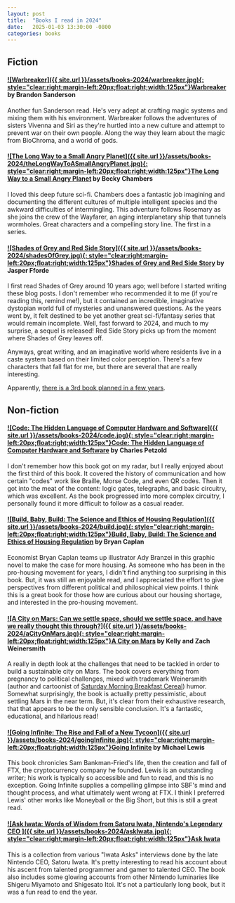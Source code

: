 ```yaml
---
layout: post
title:  "Books I read in 2024"
date:   2025-01-03 13:30:00 -0800
categories: books
---
```


## Fiction

#### [![Warbreaker]({{ site.url }}/assets/books-2024/warbreaker.jpg){: style="clear:right;margin-left:20px;float:right;width:125px"}](https://www.amazon.com/dp/B002KYHZHA/)[Warbreaker](https://www.amazon.com/dp/B002KYHZHA/) by Brandon Sanderson

Another fun Sanderson read. He's very adept at crafting magic systems and mixing them with his environment. Warbreaker follows the adventures of sisters Vivenna and Siri as they're hurtled into a new culture and attempt to prevent war on their own people. Along the way they learn about the magic from BioChroma, and a world of gods. 


#### [![The Long Way to a Small Angry Planet]({{ site.url }}/assets/books-2024/theLongWayToASmallAngryPlanet.jpg){: style="clear:right;margin-left:20px;float:right;width:125px"}](https://www.amazon.com/dp/B00ZP64F28/)[The Long Way to a Small Angry Planet](https://www.amazon.com/dp/B00ZP64F28/) by Becky Chambers

I loved this deep future sci-fi. Chambers does a fantastic job imagining and documenting the different cultures of multiple intelligent species and the awkward difficulties of intermingling. This adventure follows Rosemary as she joins the crew of the Wayfarer, an aging interplanetary ship that tunnels wormholes. Great characters and a compelling story line. The first in a series.


#### [![Shades of Grey and Red Side Story]({{ site.url }}/assets/books-2024/shadesOfGrey.jpg){: style="clear:right;margin-left:20px;float:right;width:125px"}](https://www.amazon.com/dp/B002UXRF6M/)[Shades of Grey and Red Side Story](https://www.amazon.com/dp/B002UXRF6M/) by Jasper Fforde

I first read Shades of Grey around 10 years ago; well before I started writing these blog posts. I don't remember who recommended it to me (if you're reading this, remind me!), but it contained an incredible, imaginative dystopian world full of mysteries and unanswered questions. As the years went by, it felt destined to be yet another great sci-fi/fantasy series that would remain incomplete. Well, fast forward to 2024, and much to my surprise, a sequel is released! Red Side Story picks up from the moment where Shades of Grey leaves off.

Anyways, great writing, and an imaginative world where residents live in a caste system based on their limited color perception. There's a few characters that fall flat for me, but there are several that are really interesting. 

Apparently, [there is a 3rd book planned in a few years](https://x.com/jasperfforde/status/1762125845814989186).


## Non-fiction

#### [![Code: The Hidden Language of Computer Hardware and Software]({{ site.url }}/assets/books-2024/code.jpg){: style="clear:right;margin-left:20px;float:right;width:125px"}](https://www.amazon.com/dp/0137909101/)[Code: The Hidden Language of Computer Hardware and Software](https://www.amazon.com/dp/0137909101/) by Charles Petzold

I don't remember how this book got on my radar, but I really enjoyed about the first third of this book. It covered the history of communication and how certain "codes" work like Braille, Morse Code, and even QR codes. Then it got into the meat of the content: logic gates, telegraphs, and basic circuitry, which was excellent. As the book progressed into more complex circuitry, I personally found it more difficult to follow as a casual reader.  


#### [![Build, Baby, Build: The Science and Ethics of Housing Regulation]({{ site.url }}/assets/books-2024/build.jpg){: style="clear:right;margin-left:20px;float:right;width:125px"}](https://www.amazon.com/dp/1952223415/)[Build, Baby, Build: The Science and Ethics of Housing Regulation](https://www.amazon.com/dp/1952223415/) by Bryan Caplan 

Economist Bryan Caplan teams up illustrator Ady Branzei in this graphic novel to make the case for more housing. 
As someone who has been in the pro-housing movement for years, I didn't find anything too surprising in this book. But, it was still an enjoyable read, and I appreciated the effort to give perspectives from different political and philosophical view points. I think this is a great book for those how are curious about our housing shortage, and interested in the pro-housing movement.  


#### [![A City on Mars: Can we settle space, should we settle space, and have we really thought this through?]({{ site.url }}/assets/books-2024/aCityOnMars.jpg){: style="clear:right;margin-left:20px;float:right;width:125px"}](https://www.amazon.com/dp/1984881728/)[A City on Mars](https://www.amazon.com/dp/1984881728/) by Kelly and Zach Weinersmith

A really in depth look at the challenges that need to be tackled in order to build a sustainable city on Mars. The book covers everything from pregnancy to political challenges, mixed with trademark Weinersmith (author and cartoonist of [Saturday Morning Breakfast Cereal](https://www.smbc-comics.com/)) humor. Somewhat surprisingly, the book is actually pretty pessimistic, about settling Mars in the near term. But, it's clear from their exhaustive research, that that appears to be the only sensible conclusion. It's a fantastic, educational, and hilarious read!


#### [![Going Infinite: The Rise and Fall of a New Tycoon]({{ site.url }}/assets/books-2024/goingInfinite.jpg){: style="clear:right;margin-left:20px;float:right;width:125px"}](https://www.amazon.com/dp/1324074337/)[Going Infinite](https://www.amazon.com/dp/1324074337/) by Michael Lewis

This book chronicles Sam Bankman-Fried's life, then the creation and fall of FTX, the cryptocurrency company he founded. Lewis is an outstanding writer; his work is typically so accessible and fun to read, and this is no exception. Going Infinite supplies a compelling glimpse into SBF's mind and thought process, and what ultimately went wrong at FTX. I think I preferred Lewis' other works like Moneyball or the Big Short, but this is still a great read. 
	
#### [![Ask Iwata: Words of Wisdom from Satoru Iwata, Nintendo's Legendary CEO ]({{ site.url }}/assets/books-2024/askIwata.jpg){: style="clear:right;margin-left:20px;float:right;width:125px"}](https://www.amazon.com/dp/197472154X/)[Ask Iwata](https://www.amazon.com/dp/197472154X/)

This is a collection from various "Iwata Asks" interviews done by the late Nintendo CEO, Satoru Iwata. It's pretty interesting to read his account about his ascent from talented programmer and gamer to talented CEO. The book also includes some glowing accounts from other Nintendo luminaries like Shigeru Miyamoto and Shigesato Itoi. It's not a particularly long book, but it was a fun read to end the year. 
	











